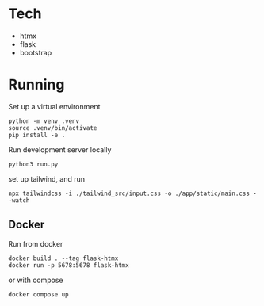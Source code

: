 # Tech
- htmx
- flask
- bootstrap


# Running

Set up a virtual environment
```
python -m venv .venv
source .venv/bin/activate
pip install -e .
```
Run development server locally
```
python3 run.py   
```

set up tailwind, and run
```
npx tailwindcss -i ./tailwind_src/input.css -o ./app/static/main.css --watch
```
## Docker
Run from docker
```
docker build . --tag flask-htmx
docker run -p 5678:5678 flask-htmx
```
or with compose
```
docker compose up
```
